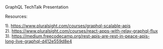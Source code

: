 GraphQL TechTalk Presentation

Resources:

1). https://www.pluralsight.com/courses/graphql-scalable-apis
<br/>
2). https://www.pluralsight.com/courses/react-apps-with-relay-graphql-flux
<br/>
3). https://medium.freecodecamp.org/rest-apis-are-rest-in-peace-apis-long-live-graphql-d412e559d8e4

